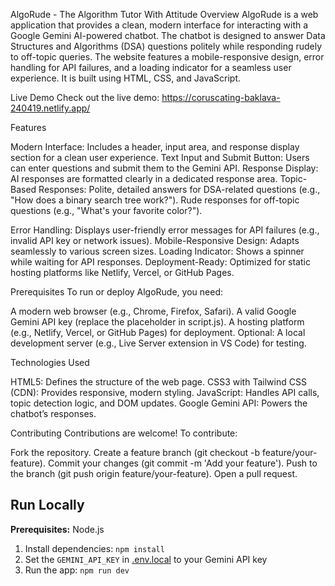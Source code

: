 AlgoRude - The Algorithm Tutor With Attitude
Overview
AlgoRude is a web application that provides a clean, modern interface for interacting with a Google Gemini AI-powered chatbot. The chatbot is designed to answer Data Structures and Algorithms (DSA) questions politely while responding rudely to off-topic queries. The website features a mobile-responsive design, error handling for API failures, and a loading indicator for a seamless user experience. It is built using HTML, CSS, and JavaScript.

Live Demo
Check out the live demo: https://coruscating-baklava-240419.netlify.app/

Features

Modern Interface: Includes a header, input area, and response display section for a clean user experience.
Text Input and Submit Button: Users can enter questions and submit them to the Gemini API.
Response Display: AI responses are formatted clearly in a dedicated response area.
Topic-Based Responses:
Polite, detailed answers for DSA-related questions (e.g., "How does a binary search tree work?").
Rude responses for off-topic questions (e.g., "What's your favorite color?").


Error Handling: Displays user-friendly error messages for API failures (e.g., invalid API key or network issues).
Mobile-Responsive Design: Adapts seamlessly to various screen sizes.
Loading Indicator: Shows a spinner while waiting for API responses.
Deployment-Ready: Optimized for static hosting platforms like Netlify, Vercel, or GitHub Pages.

Prerequisites
To run or deploy AlgoRude, you need:

A modern web browser (e.g., Chrome, Firefox, Safari).
A valid Google Gemini API key (replace the placeholder in script.js).
A hosting platform (e.g., Netlify, Vercel, or GitHub Pages) for deployment.
Optional: A local development server (e.g., Live Server extension in VS Code) for testing.


Technologies Used

HTML5: Defines the structure of the web page.
CSS3 with Tailwind CSS (CDN): Provides responsive, modern styling.
JavaScript: Handles API calls, topic detection logic, and DOM updates.
Google Gemini API: Powers the chatbot’s responses.

Contributing
Contributions are welcome! To contribute:

Fork the repository.
Create a feature branch (git checkout -b feature/your-feature).
Commit your changes (git commit -m 'Add your feature').
Push to the branch (git push origin feature/your-feature).
Open a pull request.

## Run Locally

**Prerequisites:**  Node.js

1. Install dependencies:
   `npm install`
2. Set the `GEMINI_API_KEY` in [.env.local](.env.local) to your Gemini API key
3. Run the app:
   `npm run dev`
